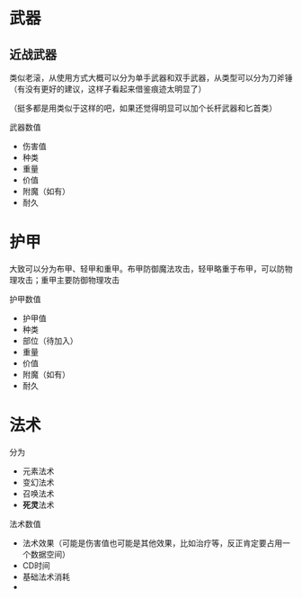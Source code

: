 # 武器

## 近战武器

类似老滚，从使用方式大概可以分为单手武器和双手武器，从类型可以分为刀斧锤（有没有更好的建议，这样子看起来借鉴痕迹太明显了）

（挺多都是用类似于这样的吧，如果还觉得明显可以加个长杆武器和匕首类）

武器数值

- 伤害值
- 种类
- 重量
- 价值
- 附魔（如有）
- 耐久

# 护甲

大致可以分为布甲、轻甲和重甲。布甲防御魔法攻击，轻甲略重于布甲，可以防物理攻击；重甲主要防御物理攻击

护甲数值

- 护甲值
- 种类
- 部位（待加入）
- 重量
- 价值
- 附魔（如有）
- 耐久

# 法术

分为

- 元素法术
- 变幻法术
- 召唤法术
- **死灵**法术

法术数值

- 法术效果（可能是伤害值也可能是其他效果，比如治疗等，反正肯定要占用一个数据空间）
- CD时间
- 基础法术消耗
-

